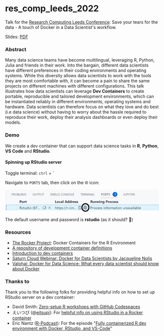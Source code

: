 # res_comp_leeds_2022

Talk for the [Research Computing Leeds Conference](https://rescompleedscon.github.io/conference2022/schedule/): Save your tears for the data - A touch of Docker in a Data Scientist's workflow.

Slides: [PDF](https://github.com/R-icntay/res_comp_leeds_2022/blob/main/Eric_rs_comp_leeds.pdf)


### Abstract

Many data science teams have become multilingual, leveraging R, Python, Julia and friends in their work. Into the bargain, different data scientists have different preferences in their coding environments and operating systems. While this diversity allows data scientists to work with the tools they are most comfortable with, it can become a pain to share the same projects on different machines with different configurations. This talk illustrates how data scientists can leverage **Dev Containers** to create portable, reproducible and tailored development environments, which can be instantiated reliably in different environments, operating systems and hardware. Data scientists can therefore focus on what they love and do best (i.e data science) without having to worry about the hassle required to reproduce their work, deploy their analysis dashboards or even deploy their models.

### Demo

We create a dev container that can support data science tasks in **R**, **Python**, **VS Code** and **RStudio**.

#### Spinning up RStudio server

Toggle terminal: `ctrl` + `

Navigate to `PORTS` tab, then click on the 🌐 icon:

<p align = "center">
    <img src = images\rsport.png>
</p>

The default username and password is **rstudio** (as it should? 🤭)

### Resources

- [The Rocker Project](https://rocker-project.org/): Docker Containers for the R Environment
- [A repository of development container definitions](https://github.com/microsoft/vscode-dev-containers)
- [Introduction to dev containers](https://docs.github.com/en/codespaces/setting-up-your-project-for-codespaces/introduction-to-dev-containers)
- [Saturn Cloud Webinar: Docker for Data Scientists by Jacqueline Nolis](https://www.youtube.com/watch?v=2YMu9bzDJbY)
- [Valohai: Docker for Data Science: What every data scientist should know about Docker](https://valohai.com/blog/docker-for-data-science/)

### Thanks to

Thank you to the following folks for providing helpful info on how to set up RStudio server on a dev container:
- David Smith: [Zero-setup R workshops with GitHub Codespaces](https://github.com/revodavid/devcontainers-rstudio)
- えいつぴ (@[eitsupi](https://twitter.com/eitsupi)): For [helpful info on using RStudio in a Rocker container](https://www.rocker-project.org/images/versioned/rstudio)
- Eric Nantz ([R-Podcast](https://r-podcast.org/)): For the episode "[Fully containerized R dev environment with Docker, RStudio, and VS-Code](https://www.youtube.com/watch?v=4wRiPG9LM3o)"
